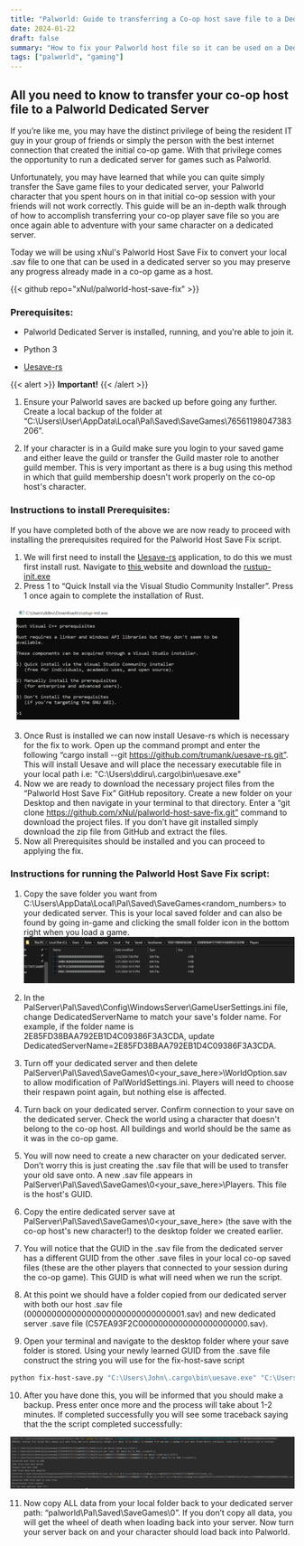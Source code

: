 ```yaml
---
title: "Palworld: Guide to transferring a Co-op host save file to a Dedicated Server"
date: 2024-01-22
draft: false
summary: "How to fix your Palworld host file so it can be used on a Dedicated Server"
tags: ["palworld", "gaming"]
---
```


## All you need to know to transfer your co-op host file to a Palworld Dedicated Server

If you’re like me, you may have the distinct privilege of being the resident IT guy in your group of friends or simply the person with the best internet connection that created the initial co-op game. With that privilege comes the opportunity to run a dedicated server for games such as Palworld. 

Unfortunately, you may have learned that while you can quite simply transfer the Save game files to your dedicated server, your Palworld character that you spent hours on in that initial co-op session with your friends will not work correctly. This guide will be an in-depth walk through of how to accomplish transferring your co-op player save file so you are once again able to adventure with your same character on a dedicated server.

Today we will be using xNul's Palworld Host Save Fix to convert your local .sav file to one that can be used in a dedicated server so you may preserve any progress already made in a co-op game as a host.

{{< github repo="xNul/palworld-host-save-fix" >}}

<h3> Prerequisites: </h3>

- Palworld Dedicated Server is installed, running, and you're able to join it.

- Python 3

- [Uesave-rs](https://github.com/trumank/uesave-rs)

{{< alert >}}
**Important!**
{{< /alert >}}

1. Ensure your Palworld saves are backed up before going any further. Create a local backup of the folder at “C:\Users\User\AppData\Local\Pal\Saved\SaveGames\76561198047383206”. 

2. If your character is in a Guild make sure you login to your saved game and either leave the guild or transfer the Guild master role to another guild member. This is very important as there is a bug using this method in which that guild membership doesn't work properly on the co-op host's character.

<h3> Instructions to install Prerequisites: </h3>

If you have completed both of the above we are now ready to proceed with installing the prerequisites required for the Palworld Host Save Fix script.

1. We will first need to install the [Uesave-rs](https://github.com/trumank/uesave-rs) application, to do this we must first install rust. Navigate to [this   ](https://doc.rust-lang.org/cargo/getting-started/installation.html) website and download the [rustup-init.exe](https://win.rustup.rs/)
2. Press 1 to “Quick Install via the Visual Studio Community Installer”. Press 1 once again to complete the installation of Rust.

<div style="flex: 1; margin: 10px; min-width: 64px;">
    <img class="thumbnailshadow" src="examples/pal6.PNG" alt="Image alt" width="400" height="200" />
</div>


3. Once Rust is installed we can now install Uesave-rs which is necessary for the fix to work. Open up the command prompt and enter the following “cargo install --git https://github.com/trumank/uesave-rs.git”. This will install Uesave and will place the necessary executable file in your local path i.e: "C:\Users\ddiru\\.cargo\bin\uesave.exe"
4. Now we are ready to download the necessary project files from the “Palworld Host Save Fix” GitHub repository. Create a new folder on your Desktop and then navigate in your terminal to that directory. Enter a “git clone https://github.com/xNul/palworld-host-save-fix.git” command to download the project files. If you don’t have git installed simply download the zip file from GitHub and extract the files.
5. Now all Prerequisites should be installed and you can proceed to applying the fix.

<h3> Instructions for running the Palworld Host Save Fix script: </h3>


1. Copy the save folder you want from C:\Users<username>\AppData\Local\Pal\Saved\SaveGames<random_numbers> to your dedicated server. This is your local saved folder and can also be found by going in-game and clicking the small folder icon in the bottom right when you load a game.
![Image alt](examples/pal2.PNG)


2. In the PalServer\Pal\Saved\Config\WindowsServer\GameUserSettings.ini file, change DedicatedServerName to match your save's folder name. For example, if the folder name is 2E85FD38BAA792EB1D4C09386F3A3CDA, update DedicatedServerName=2E85FD38BAA792EB1D4C09386F3A3CDA.
3. Turn off your dedicated server and then delete PalServer\Pal\Saved\SaveGames\0<your_save_here>\WorldOption.sav to allow modification of PalWorldSettings.ini. Players will need to choose their respawn point again, but nothing else is affected.
4. Turn back on your dedicated server. Confirm connection to your save on the dedicated server. Check the world using a character that doesn't belong to the co-op host. All buildings and world should be the same as it was in the co-op game. 
5. You will now need to create a new character on your dedicated server. Don’t worry this is just creating the .sav file that will be used to transfer your old save onto. A new .sav file appears in PalServer\Pal\Saved\SaveGames\0<your_save_here>\Players. This file is the host's GUID.
6. Copy the entire dedicated server save at PalServer\Pal\Saved\SaveGames\0<your_save_here> (the save with the co-op host's new character!) to the desktop folder we created earlier. 
7. You will notice that the GUID in the .sav file from the dedicated server has a different GUID from the other .save files in your local co-op saved files (these are the other players that connected to your session during the co-op game). This GUID is what will need when we run the script. 
8. At this point we should have a folder copied from our dedicated server with both our host .sav file (00000000000000000000000000000001.sav) and new dedicated server .save file (C57EA93F2C0000000000000000000000.sav).
9. Open your terminal and navigate to the desktop folder where your save folder is stored. Using your newly learned GUID from the .save file construct the string you will use for the fix-host-save script

```bash
python fix-host-save.py "C:\Users\John\.cargo\bin\uesave.exe" "C:\Users\John\Desktop\my_temporary_folder\2E85FD38BAA792EB1D4C09386F3A3CDA" 6E80B1A6000000000000000000000000
```
10. After you have done this, you will be informed that you should make a backup. Press enter once more and the process will take about 1-2 minutes. If completed successfully you will see some traceback saying that the the script completed successfully:
  
![Image alt](examples/pal5.PNG)

11. Now copy ALL data from your local folder back to your dedicated server path: “palworld\Pal\Saved\SaveGames\0”. If you don’t copy all data, you will get the wheel of death when loading back into your server. Now turn your server back on and your character should load back into Palworld.

